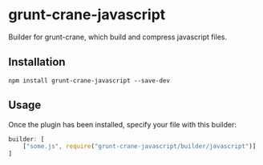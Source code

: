 # grunt-crane-javascript

Builder for grunt-crane, which build and compress javascript files.

## Installation

```shell
npm install grunt-crane-javascript --save-dev
```

## Usage

Once the plugin has been installed, specify your file with this builder:

```javascript
builder: [
    ["some.js", require("grunt-crane-javascript/builder/javascript")]
]
```